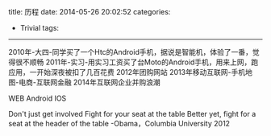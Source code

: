 ﻿title: 历程
date: 2014-05-26 20:02:52
categories:
- Trivial
tags: 
---

2010年-大四-同学买了一个Htc的Android手机，据说是智能机，体验了一番，觉得很不顺畅
2011年-实习-用实习工资买了台Moto的Android手机，用来上网，跑应用，一开始深夜被扣了几百花费
2012年团购网站
2013年移动互联网-手机地图-电商-互联网金融
2014年互联网企业并购浪潮

WEB
Android
IOS


Don't just get involved
Fight for your seat at the table 
Better yet, fight for a seat at the header of the table
-Obama，Columbia University 2012

